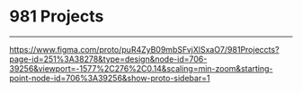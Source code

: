 # 981 Projects

---

https://www.figma.com/proto/puR4ZyB09mbSFvjXlSxaO7/981Projeccts?page-id=251%3A38278&type=design&node-id=706-39256&viewport=-1577%2C276%2C0.14&scaling=min-zoom&starting-point-node-id=706%3A39256&show-proto-sidebar=1
